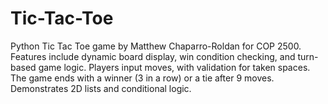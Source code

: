 # Tic-Tac-Toe
 Python Tic Tac Toe game by Matthew Chaparro-Roldan for COP 2500. Features include dynamic board display, win condition checking, and turn-based game logic. Players input moves, with validation for taken spaces. The game ends with a winner (3 in a row) or a tie after 9 moves. Demonstrates 2D lists and conditional logic.
